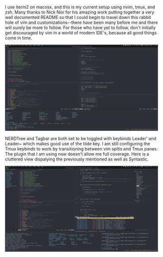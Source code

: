 I use iterm2 on  macosx, and this is my current setup using nvim, tmux, and zsh. Many thanks to 
Nick Nisi for his amazing work putting together a very well documented README so that I could begin to travel down this rabbit hole of vim and customizations--there have been many before me and there will surely be more to follow. For those who have yet to follow, don't initially get discouraged by vim in a world of modern IDE's, because all good things come in time.



![Screenshot](layout.png)

NERDTree and Tagbar are both set to be toggled with keybinds Leader' and Leader~ which makes good use of the tilde key. I am still configuring the Tmux keybinds to work by transitioning between vim splits and Tmux panes. The plugin that I am using now doesn't allow me full coverage. Here is a cluttered view dispalying the previously mentioned as well as Syntastic.

![Screenshot](layout1.png)
